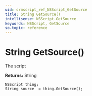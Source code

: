 ```yaml
---
uid: crmscript_ref_NSScript_GetSource
title: String GetSource()
intellisense: NSScript.GetSource
keywords: NSScript, GetSource
so.topic: reference
---
```


# String GetSource()

The script

**Returns:** String

```crmscript
NSScript thing;
String source  = thing.GetSource();
```

